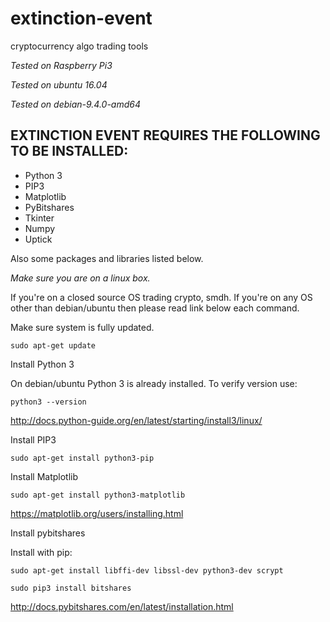 # extinction-event
cryptocurrency algo trading tools

*Tested on Raspberry Pi3*

*Tested on ubuntu 16.04*

*Tested on debian-9.4.0-amd64*

## EXTINCTION EVENT REQUIRES THE FOLLOWING TO BE INSTALLED:
* Python 3
* PIP3
* Matplotlib
* PyBitshares
* Tkinter
* Numpy
* Uptick

Also some packages and libraries listed below.

*Make sure you are on a linux box.*

If you're on a closed source OS trading crypto, smdh.  If you're on any OS other than debian/ubuntu then please read link below each command.

Make sure system is fully updated.

	sudo apt-get update

Install Python 3

On debian/ubuntu Python 3 is already installed.  To verify version use:

	python3 --version

http://docs.python-guide.org/en/latest/starting/install3/linux/

Install PIP3

	sudo apt-get install python3-pip

Install Matplotlib

	sudo apt-get install python3-matplotlib

https://matplotlib.org/users/installing.html

Install pybitshares

Install with pip:
	
	sudo apt-get install libffi-dev libssl-dev python3-dev scrypt
	
	sudo pip3 install bitshares
	
http://docs.pybitshares.com/en/latest/installation.html


